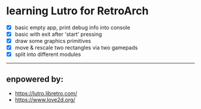 # learning Lutro for RetroArch
- [x] basic empty app, print debug info into console
- [x] basic with exit after 'start' pressing
- [x] draw some graphics primitives
- [x] move & rescale two rectangles via two gamepads
- [x] split into different modules

---
## enpowered by:
- https://lutro.libretro.com/
- https://www.love2d.org/
